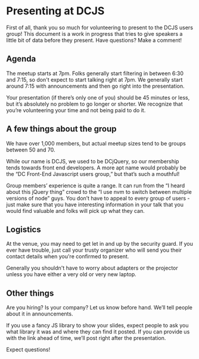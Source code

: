 Presenting at DCJS
===================

First of all, thank you so much for volunteering to present to the DCJS users group! This document is a work in progress that tries to give speakers a little bit of data before they present. Have questions? Make a comment!


Agenda
------

The meetup starts at 7pm. Folks generally start filtering in between 6:30 and 7:15, so don't expect to start talking right at 7pm. We generally start around 7:15 with announcements and then go right into the presentation.

Your presentation (if there’s only one of you) should be 45 minutes or less, but it’s absolutely no problem to go longer or shorter. We recognize that you’re volunteering your time and not being paid to do it.


A few things about the group
----------------------------

We have over 1,000 members, but actual meetup sizes tend to be groups between 50 and 70.

While our name is DCJS, we used to be DCjQuery, so our membership tends towards front end developers. A more apt name would probably be the “DC Front-End Javascript users group,” but that’s such a mouthful!

Group members’ experience is quite a range. It can run from the “I heard about this jQuery thing” crowd to the “I use nvm to switch between multiple versions of node” guys. You don’t have to appeal to every group of users - just make sure that you have interesting information in your talk that you would find valuable and folks will pick up what they can.


Logistics
---------

At the venue, you may need to get let in and up by the security guard. If you ever have trouble, just call your trusty organizer who will send you their contact details when you're confirmed to present.

Generally you shouldn't have to worry about adapters or the projector unless you have either a very old or very new laptop.


Other things
-----------

Are you hiring? Is your company? Let us know before hand. We’ll tell people about it in announcements.

If you use a fancy JS library to show your slides, expect people to ask you what library it was and where they can find it posted. If you can provide us with the link ahead of time, we’ll post right after the presentation.

Expect questions!
